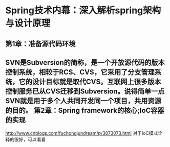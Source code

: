 Spring技术内幕：深入解析spring架构与设计原理
==
第1章：准备源代码环境
--
SVN是Subversion的简称，是一个开放源代码的版本控制系统，相较于RCS、CVS，它采用了分支管理系统，它的设计目标就是取代CVS。互联网上很多版本
控制服务已从CVS迁移到Subversion。说得简单一点SVN就是用于多个人共同开发同一个项目，共用资源的目的。
第2章：Spring framework的核心;IoC容器的实现
--
http://www.cnblogs.com/fuchongjundream/p/3873073.html 对于IoC模式诠释的很好，可以看看
